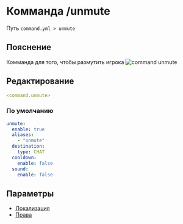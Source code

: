 # Комманда /unmute
Путь `command.yml > unmute`

## Пояснение
Комманда для того, чтобы размутить игрока
![command unmute](/commandunmute.png)

## Редактирование
```yaml
<command.unmute>
```

### По умолчанию
```yaml
unmute:
  enable: true
  aliases:
    - "unmute"
  destination:
    type: CHAT
  cooldown:
    enable: false
  sound:
    enable: false
```

## Параметры

- [Локализация](/docs/localizations/ru_ru/command/unmute/)
- [Права](/docs/permission/command/unmute/)

<!--@include: @/parts/enable.md-->
<!--@include: @/parts/aliases.md-->
<!--@include: @/parts/destination.md-->
<!--@include: @/parts/cooldown.md-->
<!--@include: @/parts/sound.md-->